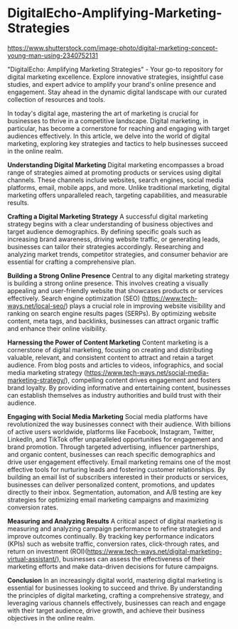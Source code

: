 # DigitalEcho-Amplifying-Marketing-Strategies
https://www.shutterstock.com/image-photo/digital-marketing-concept-young-man-using-2340752131

"DigitalEcho: Amplifying Marketing Strategies" - Your go-to repository for digital marketing excellence. Explore innovative strategies, insightful case studies, and expert advice to amplify your brand's online presence and engagement. Stay ahead in the dynamic digital landscape with our curated collection of resources and tools.

In today's digital age, mastering the art of marketing is crucial for businesses to thrive in a competitive landscape. Digital marketing, in particular, has become a cornerstone for reaching and engaging with target audiences effectively. In this article, we delve into the world of digital marketing, exploring key strategies and tactics to help businesses succeed in the online realm.

**Understanding Digital Marketing**
Digital marketing encompasses a broad range of strategies aimed at promoting products or services using digital channels. These channels include websites, search engines, social media platforms, email, mobile apps, and more. Unlike traditional marketing, digital marketing offers unparalleled reach, targeting capabilities, and measurable results.

**Crafting a Digital Marketing Strategy**
A successful digital marketing strategy begins with a clear understanding of business objectives and target audience demographics. By defining specific goals such as increasing brand awareness, driving website traffic, or generating leads, businesses can tailor their strategies accordingly. Researching and analyzing market trends, competitor strategies, and consumer behavior are essential for crafting a comprehensive plan.

**Building a Strong Online Presence**
Central to any digital marketing strategy is building a strong online presence. This involves creating a visually appealing and user-friendly website that showcases products or services effectively. Search engine optimization (SEO) (https://www.tech-ways.net/local-seo/) plays a crucial role in improving website visibility and ranking on search engine results pages (SERPs). By optimizing website content, meta tags, and backlinks, businesses can attract organic traffic and enhance their online visibility.

**Harnessing the Power of Content Marketing**
Content marketing is a cornerstone of digital marketing, focusing on creating and distributing valuable, relevant, and consistent content to attract and retain a target audience. From blog posts and articles to videos, infographics, and social media marketing strategy (https://www.tech-ways.net/social-media-marketing-strategy/), compelling content drives engagement and fosters brand loyalty. By providing informative and entertaining content, businesses can establish themselves as industry authorities and build trust with their audience.

**Engaging with Social Media Marketing**
Social media platforms have revolutionized the way businesses connect with their audience. With billions of active users worldwide, platforms like Facebook, Instagram, Twitter, LinkedIn, and TikTok offer unparalleled opportunities for engagement and brand promotion. Through targeted advertising, influencer partnerships, and organic content, businesses can reach specific demographics and drive user engagement effectively.
Email marketing remains one of the most effective tools for nurturing leads and fostering customer relationships. By building an email list of subscribers interested in their products or services, businesses can deliver personalized content, promotions, and updates directly to their inbox. Segmentation, automation, and A/B testing are key strategies for optimizing email marketing campaigns and maximizing conversion rates.

**Measuring and Analyzing Results**
A critical aspect of digital marketing is measuring and analyzing campaign performance to refine strategies and improve outcomes continually. By tracking key performance indicators (KPIs) such as website traffic, conversion rates, click-through rates, and return on investment (ROI)(https://www.tech-ways.net/digital-marketing-virtual-assistant/), businesses can assess the effectiveness of their marketing efforts and make data-driven decisions for future campaigns.

**Conclusion**
In an increasingly digital world, mastering digital marketing is essential for businesses looking to succeed and thrive. By understanding the principles of digital marketing, crafting a comprehensive strategy, and leveraging various channels effectively, businesses can reach and engage with their target audience, drive growth, and achieve their business objectives in the online realm.






